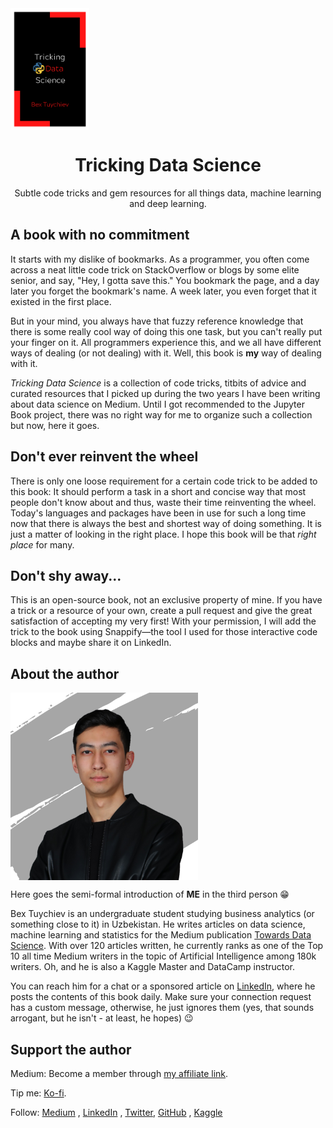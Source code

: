 <img src="book/images/cover.png" alt="Tricking Data Science Book Logo" width="126" height="195" align="center">

<div align="center">

<h1 align="center">Tricking Data Science</h1>

  <p align="center">
    Subtle code tricks and gem resources for all things data, machine learning and deep learning.
  </p>
</div>

<h2>A book with no commitment</h2>
It starts with my dislike of bookmarks. As a programmer, you often come across a neat
little code trick on StackOverflow or blogs by some elite senior, and say, "Hey, I gotta
save this." You bookmark the page, and a day later you forget the bookmark's name. A week
later, you even forget that it existed in the first place.

But in your mind, you always have that fuzzy reference knowledge that there is some really
cool way of doing this one task, but you can't really put your finger on it. All
programmers experience this, and we all have different ways of dealing (or not dealing)
with it. Well, this book is **my** way of dealing with it.

*Tricking Data Science* is a collection of code tricks, titbits of advice and curated
resources that I picked up during the two years I have been writing about data science on
Medium. Until I got recommended to the Jupyter Book project, there was no right way for me
to organize such a collection but now, here it goes.

<h2>Don't ever reinvent the wheel</h2>

There is only one loose requirement for a certain code trick to be added to this book:
It should perform a task in a short and concise way that most people don't know about and
thus, waste their time reinventing the wheel. Today's languages and packages have been in
use for such a long time now that there is always the best and shortest way of doing
something. It is just a matter of looking in the right place. I hope this book will be
that *right place* for many.

<h2>Don't shy away...</h2>
This is an open-source book, not an exclusive property of mine. If you have a trick or
a resource of your own, create a pull request and give the great satisfaction of accepting
my very first! With your permission, I will add the trick to the book using Snappify—the
tool I used for those interactive code blocks and
maybe share it on LinkedIn.

<h2>About the author</h2>

<img src="book/images/author.png" width="300" height="300" align="center" alt="The image of the author">

Here goes the semi-formal introduction of **ME** in the third person 😁

Bex Tuychiev is an undergraduate student studying business analytics (or something close
to it) in Uzbekistan. He writes articles on data science, machine learning and statistics
for the Medium publication [Towards Data Science](https://towardsdatascience.com/).
With over 120 articles written, he currently ranks as one of the Top 10 all time Medium
writers in the topic of Artificial Intelligence among 180k writers. Oh, and he is also a
Kaggle Master and DataCamp instructor.

You can reach him for a chat or a sponsored article
on [LinkedIn](https://www.linkedin.com/in/bextuychiev/), where he posts the
contents of this book daily. Make sure your connection request has a custom message,
otherwise, he just ignores them (yes, that sounds arrogant, but he isn't - at least, he
hopes) 😉

<h2>Support the author</h2>

Medium: Become a member
through [my affiliate link](https://ibexorigin.medium.com/membership).

Tip me: [Ko-fi](https://ko-fi.com/bextuychiev).

Follow: [Medium](https://ibexorigin.medium.com/)
, [LinkedIn](https://www.linkedin.com/in/bextuychiev/)
, [Twitter](https://twitter.com/BexTuychiev), [GitHub](https://github.com/BexTuychiev)
, [Kaggle](https://www.kaggle.com/bextuychiev)
